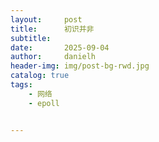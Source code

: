 ```yaml
---
layout:     post
title:      初识并非
subtitle:   
date:       2025-09-04
author:     danielh
header-img: img/post-bg-rwd.jpg
catalog: true
tags:
    - 网络
    - epoll


---
```

<!--stackedit_data:
eyJoaXN0b3J5IjpbMTMxNjM4MTY2MF19
-->